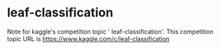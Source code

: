 # leaf-classification
Note for kaggle's competition topic ' leaf-classification'. This competition topic URL is https://www.kaggle.com/c/leaf-classification
